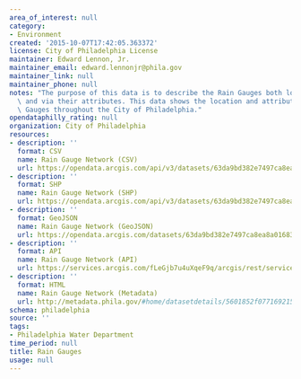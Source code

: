 ```yaml
---
area_of_interest: null
category:
- Environment
created: '2015-10-07T17:42:05.363372'
license: City of Philadelphia License
maintainer: Edward Lennon, Jr.
maintainer_email: edward.lennonjr@phila.gov
maintainer_link: null
maintainer_phone: null
notes: "The purpose of this data is to describe the Rain Gauges both locationally\
  \ and via their attributes. This data shows the location and attributes of Rain\
  \ Gauges throughout the City of Philadelphia."
opendataphilly_rating: null
organization: City of Philadelphia
resources:
- description: ''
  format: CSV
  name: Rain Gauge Network (CSV)
  url: https://opendata.arcgis.com/api/v3/datasets/63da9bd382e7497ca8ea8a01683cca6a_0/downloads/data?format=csv&spatialRefId=4326
- description: ''
  format: SHP
  name: Rain Gauge Network (SHP)
  url: https://opendata.arcgis.com/api/v3/datasets/63da9bd382e7497ca8ea8a01683cca6a_0/downloads/data?format=shp&spatialRefId=4326
- description: ''
  format: GeoJSON
  name: Rain Gauge Network (GeoJSON)
  url: https://opendata.arcgis.com/datasets/63da9bd382e7497ca8ea8a01683cca6a_0.geojson
- description: ''
  format: API
  name: Rain Gauge Network (API)
  url: https://services.arcgis.com/fLeGjb7u4uXqeF9q/arcgis/rest/services/RAINGAUGES/FeatureServer/0/query?outFields=*&where=1%3D1
- description: ''
  format: HTML
  name: Rain Gauge Network (Metadata)
  url: http://metadata.phila.gov/#home/datasetdetails/5601852f077169215719b5c5/representationdetails/5612c96db96c129517118d00/
schema: philadelphia
source: ''
tags:
- Philadelphia Water Department
time_period: null
title: Rain Gauges
usage: null
---
```

